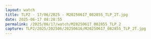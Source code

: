 ```yaml
---
layout: watch
title: TLP2 - 17/06/2025 - M20250617_082855_TLP_2T.jpg
date: 2025-06-17 08:28:55
permalink: /2025/06/17/watch/M20250617_082855_TLP_2
capture: TLP2/2025/202506/20250616/M20250617_082855_TLP_2T.jpg
---
```

